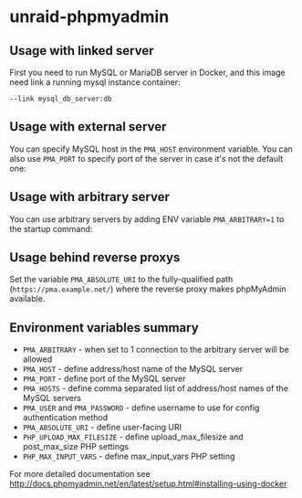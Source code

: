 # unraid-phpmyadmin


## Usage with linked server

First you need to run MySQL or MariaDB server in Docker, and this image need
link a running mysql instance container:

```
--link mysql_db_server:db
```

## Usage with external server

You can specify MySQL host in the `PMA_HOST` environment variable. You can also
use `PMA_PORT` to specify port of the server in case it's not the default one:


## Usage with arbitrary server

You can use arbitrary servers by adding ENV variable `PMA_ARBITRARY=1` to the startup command:


## Usage behind reverse proxys
Set the variable ``PMA_ABSOLUTE_URI`` to the fully-qualified path (``https://pma.example.net/``) where the reverse proxy makes phpMyAdmin available.

## Environment variables summary

* ``PMA_ARBITRARY`` - when set to 1 connection to the arbitrary server will be allowed
* ``PMA_HOST`` - define address/host name of the MySQL server
* ``PMA_PORT`` - define port of the MySQL server
* ``PMA_HOSTS`` - define comma separated list of address/host names of the MySQL servers
* ``PMA_USER`` and ``PMA_PASSWORD`` - define username to use for config authentication method
* ``PMA_ABSOLUTE_URI`` - define user-facing URI
* ``PHP_UPLOAD_MAX_FILESIZE`` - define upload_max_filesize and post_max_size PHP settings
* ``PHP_MAX_INPUT_VARS`` - define max_input_vars PHP setting 

For more detailed documentation see http://docs.phpmyadmin.net/en/latest/setup.html#installing-using-docker

[hub]: https://hub.docker.com/r/phpmyadmin/phpmyadmin/